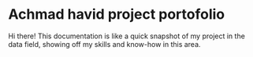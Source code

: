# Achmad havid project portofolio
Hi there! This documentation is like a quick snapshot of my project in the data field, showing off my skills and know-how in this area.

